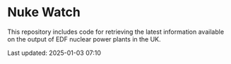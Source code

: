 # Nuke Watch

This repository includes code for retrieving the latest information available on the output of EDF nuclear power plants in the UK.

Last updated: 2025-01-03 07:10